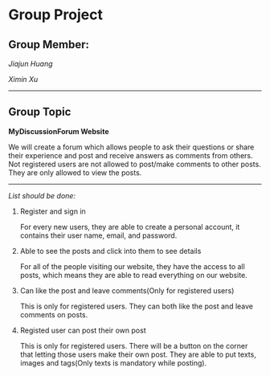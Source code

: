 # Group Project
## Group Member: 

*Jiajun Huang*

*Ximin Xu*

---
## Group Topic

**MyDiscussionForum Website**

We will create a forum which allows people to ask their questions or share their experience and post and receive answers as comments from others. Not registered users are not allowed to post/make comments to other posts. They are only allowed to view the posts.

---
*List should be done:*

1. Register and sign in

    For every new users, they are able to create a personal account, it contains their user name, email, and password.

2. Able to see the posts and click into them to see details

    For all of the people visiting our website, they have the access to all posts, which means they are able to read everything on our website.

3. Can like the post and leave comments(Only for registered users)

    This is only for registered users. They can both like the post and leave comments on posts.

4. Registed user can post their own post

    This is only for registered users. There will be a button on the corner that letting those users make their own post. They are able to put texts, images and tags(Only texts is mandatory while posting).